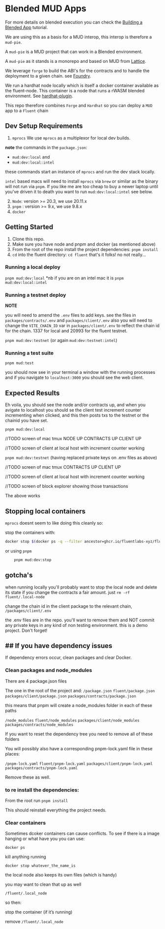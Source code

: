 
# Blended MUD Apps

For more details on blended execution you can check the [Building a Blended App](https://docs.fluentlabs.xyz/learn/developer-guides/building-a-blended-app) tutorial.

We are using this as a basis for a MUD interop, this interop is therefore a `mud-pie`.

A `mud-pie` is a MUD project that can work in a Blended environment.

A `mud-pie` as it stands is a monorepo and  based on MUD from [Lattice](https://mud.dev/introduction).

We leverage `forge` to build the ABI's for the contracts and to handle the deployment to a given chain. see [Foundry](https://github.com/foundry-rs/forge-std).

We run a hardhat node locally which is itself a docker container available as the fluent-node. This container is a node that runs a rWASM blended environment. See [hardhat-plugin](https://github.com/fluentlabs-xyz/hardhat-plugin).

This repo therefore combines `Forge` and `Hardhat` so you can deploy a `MUD` app to a `Fluent` chain

## Dev Setup Requirements

1. `mprocs`
We use `mprocs` as a multiplexor for local dev builds.

**note** the commands in the `package.json`: 
- `mud:dev:local` and
- `mud:dev:local:intel`

these commands start an instance of `mprocs` and run the dev stack locally.

`intel` based macs will need to install `mprocs` via `brew` or similar as the binary will not run via `pnpm`. If you like me are too cheap to buy a newer laptop until you've driven it to death you want to run `mud:dev:local:intel` see below. 

2. `Node`: version >= 20.3, we use 20.11.x
3. `pnpm` : version >= 9.x, we use 9.8.x
4. `docker`

## Getting Started

1. Clone this repo.
2. Make sure you have node and pnpm and docker (as mentioned above)
3. From the root of the repo install the project dependencies:
    `pnpm install`
4. `cd` into the fluent directory:
    `cd fluent`
that's it folks! no not really...

### Running a local deploy
`pnpm mud:dev:local` *nb if you are on an intel mac it is `pnpm mud:dev:local:intel`

### Running a testnet deploy

**NOTE**

you will need to amend the `.env` files to add keys. see the files in `packages/contracts/.env` and `packages/client/.env`
also you will need to change the `VITE_CHAIN_ID` var in `packages/client/.env` to reflect the chain id for the chain. 1337 for local and 20993 for the fluent testnet.

`pnpm mud:dev:testnet` (or again `mud:dev:testnet:intel`)

### Running a test suite
`pnpm mud:test`

you should now see in your terminal a window with the running processes and if you navigate to `localhost:3000` you should see the web client.

## Expected Results

Eh voila, you should see the node and/or contracts up, and when you avigate to localhost you should se the client test increment counter incrementing when clicked, and this then posts txs to the testnet or the chainid you have set.

`pnpm mud:dev:local`

//TODO
screen of mac tmux NODE UP CONTRACTS UP CLIENT UP

//TODO
screen of client at local host with increment counter working

`pnpm mud:dev:testnet` (having replaced private keys on .env files as above)

//TODO
screen of mac tmux CONTRACTS UP CLIENT UP

//TODO
screen of client at local host with increment counter working

//TODO
screen of block explorer showing those transactions

The above works

## Stopping local containers

`mprocs` doesnt seem to like doing this cleanly so:

stop the containers with:
```sh
docker stop $(docker ps -q --filter ancestor=ghcr.io/fluentlabs-xyz/fluent:latest)
```
or using `pnpm`
```sh
    pnpm mud:dev:stop
```
## gotcha's

when running locally you'll probably want to stop the local node and delete its state if you change the contracts a fair amount. just `rm -rf fluent/.local-node`

change the chain id in the client package to the relevant chain, `/packages/client/.env`

the .env files are in the repo. you'll want to remove them and NOT commit any private keys in any kind of non testing environment. this is a demo project. Don't forget!

## ## If you have dependency issues

If dependency errors occur, clean packages and clear Docker.

### Clean packages and node_modules

There are 4 package.json files

The one in the root of the project and:
`/package.json`
`fluent/package.json`
`packages/client/package.json`
`packages/contracts/package.json`

this means that pnpm will create a node_modules folder in each of these paths 

`/node_modules`
`fluent/node_modules`
`packages/client/node_modules`
`packages/contracts/node_modules`

If you want to reset the dependency tree you need to remove all of these folders

You will possibly also have a corresponding pnpm-lock.yaml file in these places:

`/pnpm-lock.yaml`
`fluent/pnpm-lock.yaml`
`packages/client/pnpm-lock.yaml`
`packages/contracts/pnpm-lock.yaml`

Remove these as well.

### to re install the dependencies:

From the root run `pnpm install`

This should reinstall everything the project needs.


### Clear containers

Sometimes dcoker containers can cause conflicts. To see if there is a image hanging or what have you you can use:

`docker ps`

kill anything running

`docker stop whatever_the_name_is`

the local node also keeps its own files (which is handy)

you may want to clean that up as well

`/fluent/.local_node`

so then:

stop the container (if it’s running)

remove `/fluent/.local_node`



